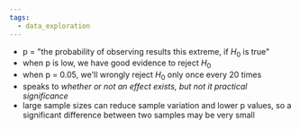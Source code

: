 ```yaml
---
tags:
  - data_exploration
---
```

- p = "the probability of observing results this extreme, if $H_0$ is true"
- when p is low, we have good evidence to reject $H_0$
- when p = 0.05, we'll wrongly reject $H_0$ only once every 20 times
- speaks to *whether or not an effect exists, but not it practical significance*
- large sample sizes can reduce sample variation and lower p values, so a significant difference between two samples may be very small